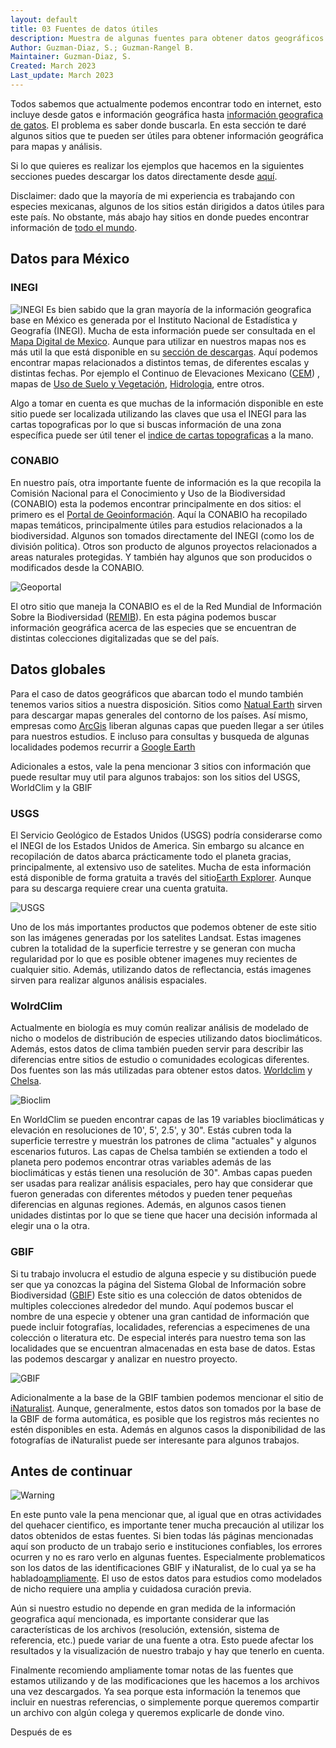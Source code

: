 ```yaml
---
layout: default
title: 03 Fuentes de datos útiles
description: Muestra de algunas fuentes para obtener datos geográficos.
Author: Guzman-Diaz, S.; Guzman-Rangel B. 
Maintainer: Guzman-Diaz, S.
Created: March 2023
Last_update: March 2023
---
```


Todos sabemos que actualmente podemos encontrar todo en internet, esto incluye desde gatos e información geográfica hasta [información geografica de gatos](https://iknowwhereyourcatlives.com/cat/1b13f78a73). El problema es saber donde buscarla. En esta sección te daré algunos sitios que te pueden ser útiles para obtener información geográfica para mapas y análisis. 

Si lo que quieres es realizar los ejemplos que hacemos en la siguientes secciones puedes descargar los datos directamente desde [aquí](data/).

Disclaimer: dado que la mayoría de mi experiencia es trabajando con especies mexicanas, algunos de los sitios están dirigidos a datos útiles para este país. No obstante, más abajo hay sitios en donde puedes encontrar información de [todo el mundo](#datos-globales).

## Datos para México
### INEGI

![INEGI](assets/images/03.01_INEGI.png "Página de descargas del INEGI")
Es bien sabido que la gran mayoría de la información geografica base en México es generada por el Instituto Nacional de Estadística y Geografía (INEGI). Mucha de esta información puede ser consultada en el [Mapa Digital de Mexico](http://gaia.inegi.org.mx/mdm6/). Aunque para utilizar en nuestros mapas nos es más util la que está disponible en su [sección de descargas](https://www.inegi.org.mx/temas/topografia/#Descargas). Aquí podemos encontrar mapas relacionados a distintos temas, de diferentes escalas y distintas fechas. Por ejemplo el Continuo de Elevaciones Mexicano ([CEM](https://www.inegi.org.mx/app/geo2/elevacionesmex/)) , mapas de [Uso de Suelo y Vegetación](https://www.inegi.org.mx/app/biblioteca/ficha.html?upc=889463842781), [Hidrologia](https://www.inegi.org.mx/app/biblioteca/ficha.html?upc=889463598435), entre otros.

Algo a tomar en cuenta es que muchas de la información disponible en este sitio puede ser localizada utilizando las claves que usa el INEGI para las cartas topograficas por lo que si buscas información de una zona específica puede ser útil tener el [indice de cartas topograficas](http://geoportal.conabio.gob.mx/metadatos/doc/html/indi50kgw.html) a la mano.

### CONABIO
En nuestro país, otra importante fuente de información es la que recopila la Comisión Nacional para el Conocimiento y Uso de la Biodiversidad (CONABIO) esta la podemos encontrar principalmente en dos sitios: el primero es el [Portal de Geoinformación](http://www.conabio.gob.mx/informacion/gis/). Aquí la CONABIO ha recopilado mapas temáticos, principalmente útiles para estudios relacionados a la biodiversidad. Algunos son tomados directamente del INEGI (como los de división politica). Otros son producto de algunos proyectos relacionados a areas naturales protegidas. Y también hay algunos que son producidos o modificados desde la CONABIO.

![Geoportal](assets/images/03.02_geoportal.png "Portal de geoinformación de CONABIO")

El otro sitio que maneja la CONABIO es el de la Red Mundial de Información Sobre la Biodiversidad ([REMIB](http://www.conabio.gob.mx/remib/doctos/remibnodosdb.html)). En esta página podemos buscar información geográfica acerca de las especies que se encuentran de distintas colecciones digitalizadas que se del país.


## Datos globales
Para el caso de datos geográficos que abarcan todo el mundo también tenemos varios sitios a nuestra disposición. Sitios como [Natual Earth](https://www.naturalearthdata.com/downloads/) sirven para descargar mapas generales del contorno de los países. Así mismo, empresas como [ArcGis](https://hub.arcgis.com/) liberan algunas capas que pueden llegar a ser útiles para nuestros estudios. E incluso para consultas y busqueda de algunas localidades podemos recurrir a [Google Earth](https://earth.google.com/web/)

Adicionales a estos, vale la pena mencionar 3 sitios con información que puede resultar muy util para algunos trabajos: son los sitios del USGS, WorldClim y la GBIF

### USGS
El Servicio Geológico de Estados Unidos​​ (USGS) podría considerarse como el INEGI de los Estados Unidos de America. Sin embargo su alcance en recopilación de datos abarca prácticamente todo el planeta gracias, principalmente, al extensivo uso de satelites. Mucha de esta información está disponible de forma gratuita a través del sitio[Earth Explorer](https://earthexplorer.usgs.gov/). Aunque para su descarga requiere crear una cuenta gratuita.

![USGS](assets/images/03.03_usgs.png "Earth Explorer del USGS")

Uno de los más importantes productos que podemos obtener de este sitio son las imágenes generadas por los satelites Landsat. Estas imagenes cubren la totalidad de la superficie terrestre y se generan con mucha regularidad por lo que es posible obtener imagenes muy recientes de cualquier sitio. Además, utilizando datos de reflectancia, estás imagenes sirven para realizar algunos análisis espaciales.

### WolrdClim
Actualmente en biología es muy común realizar análisis de modelado de nicho o modelos de distribución de especies utilizando datos bioclimáticos. Además, estos datos de clima también pueden servir para describir las diferencias entre sitios de estudio o comunidades ecologicas diferentes. Dos fuentes son las más utilizadas para obtener estos datos. [Worldclim](https://www.worldclim.org/data/index.html) y [Chelsa](https://chelsa-climate.org/bioclim/).

![Bioclim](assets/images/03.04_bioclim.png "Fuentes de datos bioclimáticos")

En WorldClim se pueden encontrar capas de las 19 variables bioclimáticas y elevación en resoluciones de 10', 5', 2.5', y 30". Estás cubren toda la superficie terrestre y muestrán los patrones de clima "actuales" y algunos escenarios futuros. Las capas de Chelsa también se extienden a todo el planeta pero podemos encontrar otras variables además de las bioclimáticas y estás tienen una resolución de 30". Ambas capas pueden ser usadas para realizar análisis espaciales, pero hay que considerar que fueron generadas con diferentes métodos y pueden tener pequeñas diferencias en algunas regiones. Además, en algunos casos tienen unidades distintas por lo que se tiene que hacer una decisión informada al elegir una o la otra.

### GBIF
Si tu trabajo involucra el estudio de alguna especie y su distibución puede ser que ya conozcas la página del Sistema Global de Información sobre Biodiversidad ([GBIF](https://www.gbif.org/es/)) Este sitio es una colección de datos obtenidos de multiples colecciones alrededor del mundo. Aquí podemos buscar el nombre de una especie y obtener una gran cantidad de información que puede incluir fotografías, localidades, referencias a especimenes de una colección o literatura etc. De especial interés para nuestro tema son las localidades que se encuentran almacenadas en esta base de datos. Estas las podemos descargar y analizar en nuestro proyecto.

![GBIF](assets/images/03.05_gbif.png "Página principal de la GBIF")

Adicionalmente a la base de la GBIF tambien podemos mencionar el sitio de [iNaturalist](https://www.inaturalist.org/). Aunque, generalmente, estos datos son tomados por la base de la GBIF de forma automática, es posible que los registros más recientes no estén disponibles en esta. Además en algunos casos la disponibilidad de las fotografías de iNaturalist puede ser interesante para algunos trabajos.

## Antes de continuar

![Warning](assets/images/03.06_warning.jpg "Una advertencia")

En este punto vale la pena mencionar que, al igual que en otras actividades del quehacer cientifico, es importante tener mucha precaución al utilizar los datos obtenidos de estas fuentes. Si bien todas lás páginas mencionadas aquí son producto de un trabajo serio e instituciones confiables, los errores ocurren y no es raro verlo en algunas fuentes. Especialmente problematicos son los datos de las identificaciones GBIF y iNaturalist, de lo cual ya se ha hablado[ampliamente](https://scholar.google.com.mx/scholar?hl=es&as_sdt=0%2C5&q=gbif+error+data&btnG=&oq=gbif+). El uso de estos datos para estudios como modelados de nicho requiere una amplia y cuidadosa curación previa.

Aún si nuestro estudio no depende en gran medida de la información geografica aquí mencionada, es importante considerar que las características de los archivos (resolución, extensión, sistema de referencia, etc.) puede variar de una fuente a otra. Esto puede afectar los resultados y la visualización de nuestro trabajo y hay que tenerlo en cuenta.

Finalmente recomiendo ampliamente tomar notas de las fuentes que estamos utilizando y de las modificaciones que les hacemos a los archivos una vez descargados. Ya sea porque esta información la tenemos que incluir en nuestras referencias, o simplemente porque queremos compartir un archivo con algún colega y queremos explicarle de donde vino.

Después de es